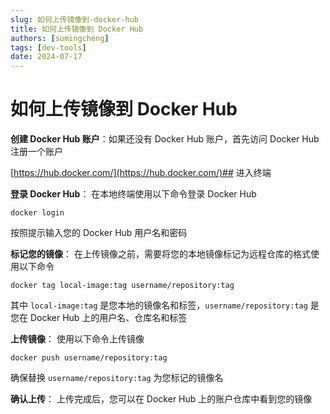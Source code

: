 ```yaml
---
slug: 如何上传镜像到-docker-hub
title: 如何上传镜像到 Docker Hub
authors: [sumingcheng]
tags: [dev-tools]
date: 2024-07-17
---
```


# 如何上传镜像到 Docker Hub

**创建 Docker Hub 账户**：如果还没有 Docker Hub 账户，首先访问 Docker Hub 注册一个账户

[https://hub.docker.com/](https://hub.docker.com/)## 进入终端

**登录 Docker Hub**： 在本地终端使用以下命令登录 Docker Hub

```
docker login
```

按照提示输入您的 Docker Hub 用户名和密码

**标记您的镜像**： 在上传镜像之前，需要将您的本地镜像标记为远程仓库的格式使用以下命令

```
docker tag local-image:tag username/repository:tag
```

其中 `local-image:tag` 是您本地的镜像名和标签，`username/repository:tag` 是您在 Docker Hub 上的用户名、仓库名和标签

**上传镜像**： 使用以下命令上传镜像

```
docker push username/repository:tag
```

确保替换 `username/repository:tag` 为您标记的镜像名

**确认上传**： 上传完成后，您可以在 Docker Hub 上的账户仓库中看到您的镜像

